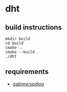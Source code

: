 # dht

## build instructions

```
mkdir build
cd build
cmake ..
cmake --build .
./dht
```

## requirements

- [gabime/spdlog](http://github.com/gabime/spdlog)
